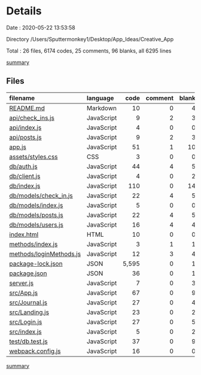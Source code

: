 # Details

Date : 2020-05-22 13:53:58

Directory /Users/Sputtermonkey1/Desktop/App_Ideas/Creative_App

Total : 26 files,  6174 codes, 25 comments, 96 blanks, all 6295 lines

[summary](results.md)

## Files
| filename | language | code | comment | blank | total |
| :--- | :--- | ---: | ---: | ---: | ---: |
| [README.md](/README.md) | Markdown | 10 | 0 | 4 | 14 |
| [api/check_ins.js](/api/check_ins.js) | JavaScript | 9 | 2 | 3 | 14 |
| [api/index.js](/api/index.js) | JavaScript | 4 | 0 | 0 | 4 |
| [api/posts.js](/api/posts.js) | JavaScript | 9 | 2 | 3 | 14 |
| [app.js](/app.js) | JavaScript | 51 | 1 | 10 | 62 |
| [assets/styles.css](/assets/styles.css) | CSS | 3 | 0 | 0 | 3 |
| [db/auth.js](/db/auth.js) | JavaScript | 44 | 4 | 5 | 53 |
| [db/client.js](/db/client.js) | JavaScript | 4 | 0 | 2 | 6 |
| [db/index.js](/db/index.js) | JavaScript | 110 | 0 | 14 | 124 |
| [db/models/check_in.js](/db/models/check_in.js) | JavaScript | 22 | 4 | 5 | 31 |
| [db/models/index.js](/db/models/index.js) | JavaScript | 5 | 0 | 0 | 5 |
| [db/models/posts.js](/db/models/posts.js) | JavaScript | 22 | 4 | 5 | 31 |
| [db/models/users.js](/db/models/users.js) | JavaScript | 16 | 4 | 4 | 24 |
| [index.html](/index.html) | HTML | 10 | 0 | 0 | 10 |
| [methods/index.js](/methods/index.js) | JavaScript | 3 | 1 | 1 | 5 |
| [methods/loginMethods.js](/methods/loginMethods.js) | JavaScript | 12 | 3 | 4 | 19 |
| [package-lock.json](/package-lock.json) | JSON | 5,595 | 0 | 1 | 5,596 |
| [package.json](/package.json) | JSON | 36 | 0 | 1 | 37 |
| [server.js](/server.js) | JavaScript | 7 | 0 | 3 | 10 |
| [src/App.js](/src/App.js) | JavaScript | 67 | 0 | 9 | 76 |
| [src/Journal.js](/src/Journal.js) | JavaScript | 27 | 0 | 4 | 31 |
| [src/Landing.js](/src/Landing.js) | JavaScript | 23 | 0 | 2 | 25 |
| [src/Login.js](/src/Login.js) | JavaScript | 27 | 0 | 5 | 32 |
| [src/index.js](/src/index.js) | JavaScript | 5 | 0 | 2 | 7 |
| [test/db.test.js](/test/db.test.js) | JavaScript | 37 | 0 | 9 | 46 |
| [webpack.config.js](/webpack.config.js) | JavaScript | 16 | 0 | 0 | 16 |

[summary](results.md)